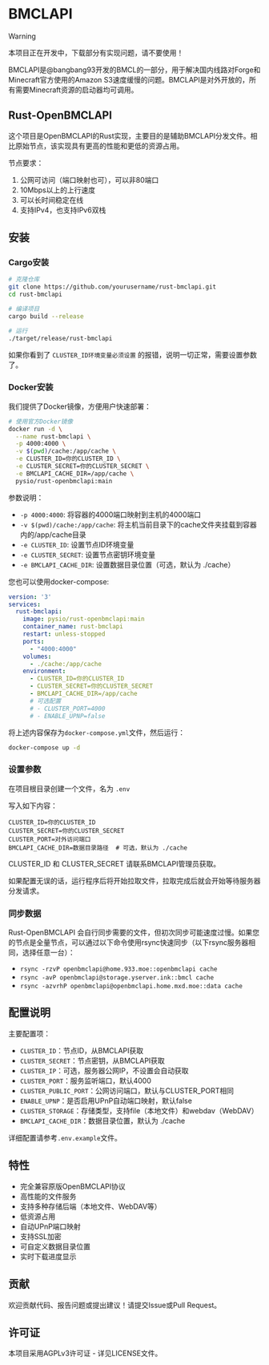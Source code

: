 # BMCLAPI

> [!WARNING]
> 本项目正在开发中，下载部分有实现问题，请不要使用！

BMCLAPI是@bangbang93开发的BMCL的一部分，用于解决国内线路对Forge和Minecraft官方使用的Amazon S3速度缓慢的问题。BMCLAPI是对外开放的，所有需要Minecraft资源的启动器均可调用。

## Rust-OpenBMCLAPI

这个项目是OpenBMCLAPI的Rust实现，主要目的是辅助BMCLAPI分发文件。相比原始节点，该实现具有更高的性能和更低的资源占用。

节点要求：

1. 公网可访问（端口映射也可），可以非80端口
2. 10Mbps以上的上行速度
3. 可以长时间稳定在线
4. 支持IPv4，也支持IPv6双栈

## 安装

### Cargo安装

```bash
# 克隆仓库
git clone https://github.com/yourusername/rust-bmclapi.git
cd rust-bmclapi

# 编译项目
cargo build --release

# 运行
./target/release/rust-bmclapi
```

如果你看到了 `CLUSTER_ID环境变量必须设置` 的报错，说明一切正常，需要设置参数了。

### Docker安装

我们提供了Docker镜像，方便用户快速部署：

```bash
# 使用官方Docker镜像
docker run -d \
  --name rust-bmclapi \
  -p 4000:4000 \
  -v $(pwd)/cache:/app/cache \
  -e CLUSTER_ID=你的CLUSTER_ID \
  -e CLUSTER_SECRET=你的CLUSTER_SECRET \
  -e BMCLAPI_CACHE_DIR=/app/cache \
  pysio/rust-openbmclapi:main
```

参数说明：

- `-p 4000:4000`: 将容器的4000端口映射到主机的4000端口
- `-v $(pwd)/cache:/app/cache`: 将主机当前目录下的cache文件夹挂载到容器内的/app/cache目录
- `-e CLUSTER_ID`: 设置节点ID环境变量
- `-e CLUSTER_SECRET`: 设置节点密钥环境变量
- `-e BMCLAPI_CACHE_DIR`: 设置数据目录位置（可选，默认为 ./cache）

您也可以使用docker-compose:

```yaml
version: '3'
services:
  rust-bmclapi:
    image: pysio/rust-openbmclapi:main
    container_name: rust-bmclapi
    restart: unless-stopped
    ports:
      - "4000:4000"
    volumes:
      - ./cache:/app/cache
    environment:
      - CLUSTER_ID=你的CLUSTER_ID
      - CLUSTER_SECRET=你的CLUSTER_SECRET
      - BMCLAPI_CACHE_DIR=/app/cache
      # 可选配置
      # - CLUSTER_PORT=4000
      # - ENABLE_UPNP=false
```

将上述内容保存为`docker-compose.yml`文件，然后运行：

```bash
docker-compose up -d
```

### 设置参数

在项目根目录创建一个文件，名为 `.env`

写入如下内容：

```env
CLUSTER_ID=你的CLUSTER_ID
CLUSTER_SECRET=你的CLUSTER_SECRET
CLUSTER_PORT=对外访问端口
BMCLAPI_CACHE_DIR=数据目录路径  # 可选，默认为 ./cache
```

CLUSTER_ID 和 CLUSTER_SECRET 请联系BMCLAPI管理员获取。

如果配置无误的话，运行程序后将开始拉取文件，拉取完成后就会开始等待服务器分发请求。

### 同步数据

Rust-OpenBMCLAPI 会自行同步需要的文件，但初次同步可能速度过慢。如果您的节点是全量节点，可以通过以下命令使用rsync快速同步（以下rsync服务器相同，选择任意一台）：

- `rsync -rzvP openbmclapi@home.933.moe::openbmclapi cache`
- `rsync -avP openbmclapi@storage.yserver.ink::bmcl cache`
- `rsync -azvrhP openbmclapi@openbmclapi.home.mxd.moe::data cache`

## 配置说明

主要配置项：

- `CLUSTER_ID`：节点ID，从BMCLAPI获取
- `CLUSTER_SECRET`：节点密钥，从BMCLAPI获取
- `CLUSTER_IP`：可选，服务器公网IP，不设置会自动获取
- `CLUSTER_PORT`：服务监听端口，默认4000
- `CLUSTER_PUBLIC_PORT`：公网访问端口，默认与CLUSTER_PORT相同
- `ENABLE_UPNP`：是否启用UPnP自动端口映射，默认false
- `CLUSTER_STORAGE`：存储类型，支持file（本地文件）和webdav（WebDAV）
- `BMCLAPI_CACHE_DIR`：数据目录位置，默认为 ./cache

详细配置请参考`.env.example`文件。

## 特性

- 完全兼容原版OpenBMCLAPI协议
- 高性能的文件服务
- 支持多种存储后端（本地文件、WebDAV等）
- 低资源占用
- 自动UPnP端口映射
- 支持SSL加密
- 可自定义数据目录位置
- 实时下载进度显示

## 贡献

欢迎贡献代码、报告问题或提出建议！请提交Issue或Pull Request。

## 许可证

本项目采用AGPLv3许可证 - 详见LICENSE文件。
